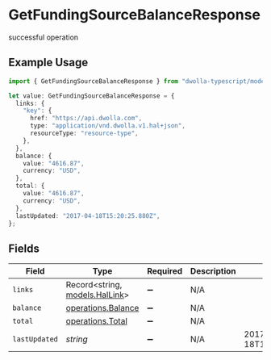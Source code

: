 # GetFundingSourceBalanceResponse

successful operation

## Example Usage

```typescript
import { GetFundingSourceBalanceResponse } from "dwolla-typescript/models/operations";

let value: GetFundingSourceBalanceResponse = {
  links: {
    "key": {
      href: "https://api.dwolla.com",
      type: "application/vnd.dwolla.v1.hal+json",
      resourceType: "resource-type",
    },
  },
  balance: {
    value: "4616.87",
    currency: "USD",
  },
  total: {
    value: "4616.87",
    currency: "USD",
  },
  lastUpdated: "2017-04-18T15:20:25.880Z",
};
```

## Fields

| Field                                                     | Type                                                      | Required                                                  | Description                                               | Example                                                   |
| --------------------------------------------------------- | --------------------------------------------------------- | --------------------------------------------------------- | --------------------------------------------------------- | --------------------------------------------------------- |
| `links`                                                   | Record<string, [models.HalLink](../../models/hallink.md)> | :heavy_minus_sign:                                        | N/A                                                       |                                                           |
| `balance`                                                 | [operations.Balance](../../models/operations/balance.md)  | :heavy_minus_sign:                                        | N/A                                                       |                                                           |
| `total`                                                   | [operations.Total](../../models/operations/total.md)      | :heavy_minus_sign:                                        | N/A                                                       |                                                           |
| `lastUpdated`                                             | *string*                                                  | :heavy_minus_sign:                                        | N/A                                                       | 2017-04-18T15:20:25.880Z                                  |
